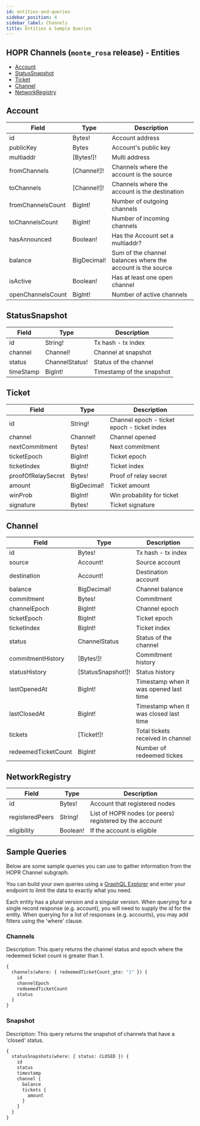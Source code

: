 ```yaml
---
id: entities-and-queries
sidebar_position: 4
sidebar_label: Channels
title: Entities & Sample Queries
---
```


## HOPR Channels (`monte_rosa` release) - Entities

- [Account](#account)
- [StatusSnapshot](#statussnapshot)
- [Ticket](#ticket)
- [Channel](#channel)
- [NetworkRegistry](#networkregistry)

## Account

| Field             | Type        | Description                                                 |
| ----------------- | ----------- | ----------------------------------------------------------- |
| id                | Bytes!      | Account address                                           |
| publicKey         | Bytes       | Account's public key                                        |
| multiaddr         | [Bytes!]!   | Multi address                                               |
| fromChannels      | [Channel!]! | Channels where the account is the source                    |
| toChannels        | [Channel!]! | Channels where the account is the destination               |
| fromChannelsCount | BigInt!     | Number of outgoing channels                                 |
| toChannelsCount   | BigInt!     | Number of incoming channels                                 |
| hasAnnounced      | Boolean!    | Has the Account set a multiaddr?                            |
| balance           | BigDecimal! | Sum of the channel balances where the account is the source |
| isActive          | Boolean!    | Has at least one open channel                                 |
| openChannelsCount | BigInt!     | Number of active channels                                   |

## StatusSnapshot

| Field     | Type           | Description               |
| --------- | -------------- | ------------------------- |
| id        | String!        | Tx hash - tx index        |
| channel   | Channel!       | Channel at snapshot       |
| status    | ChannelStatus! | Status of the channel     |
| timeStamp | BigInt!        | Timestamp of the snapshot |

## Ticket

| Field              | Type        | Description                                 |
| ------------------ | ----------- | ------------------------------------------- |
| id                 | String!     | Channel epoch - ticket epoch - ticket index |
| channel            | Channel!    | Channel opened                              |
| nextCommitment     | Bytes!      | Next commitment                             |
| ticketEpoch        | BigInt!     | Ticket epoch                                |
| ticketIndex        | BigInt!     | Ticket index                                |
| proofOfRelaySecret | Bytes!      | Proof of relay secret                       |
| amount             | BigDecimal! | Ticket amount                               |
| winProb            | BigInt!     | Win probability for ticket                  |
| signature          | Bytes!      | Ticket signature                            |

## Channel

| Field               | Type               | Description                            |
| ------------------- | ------------------ | -------------------------------------- |
| id                  | Bytes!             | Tx hash - tx index                     |
| source              | Account!           | Source account                         |
| destination         | Account!           | Destination account                   |
| balance             | BigDecimal!        | Channel balance                        |
| commitment          | Bytes!             | Commitment                             |
| channelEpoch        | BigInt!            | Channel epoch                          |
| ticketEpoch         | BigInt!            | Ticket epoch                           |
| ticketIndex         | BigInt!            | Ticket index                           |
| status              | ChannelStatus      | Status of the channel                  |
| commitmentHistory   | [Bytes!]!          | Commitment history                     |
| statusHistory       | [StatusSnapshot!]! | Status history                         |
| lastOpenedAt        | BigInt!            | Timestamp when it was opened last time |
| lastClosedAt        | BigInt!            | Timestamp when it was closed last time |
| tickets             | [Ticket!]!         | Total tickets received in channel      |
| redeemedTicketCount | BigInt!            | Number of redeemed tickes              |

## NetworkRegistry

| Field           | Type     | Description                                             |
| --------------- | -------- | ------------------------------------------------------- |
| id              | Bytes!   | Account that registered nodes                           |
| registeredPeers | String!  | List of HOPR nodes (or peers) registered by the account |
| eligibility     | Boolean! | If the account is eligible                              |

## Sample Queries

Below are some sample queries you can use to gather information from the HOPR Channel subgraph.

You can build your own queries using a [GraphQL Explorer](https://graphiql-online.com/graphiql) and enter your endpoint to limit the data to exactly what you need.

Each entity has a plural version and a singular version. When querying for a single record response (e.g. account), you will need to supply the id for the entity. When querying for a list of responses (e.g. accounts), you may add filters using the 'where' clause.

### Channels

Description: This query returns the channel status and epoch where the redeemed ticket count is greater than 1.

```graphql
{
  channels(where: { redeemedTicketCount_gte: "1" }) {
    id
    channelEpoch
    redeemedTicketCount
    status
  }
}
```

### Snapshot

Description: This query returns the snapshot of channels that have a 'closed' status.

```graphql
{
  statusSnapshots(where: { status: CLOSED }) {
    id
    status
    timestamp
    channel {
      balance
      tickets {
        amount
      }
    }
  }
}
```
